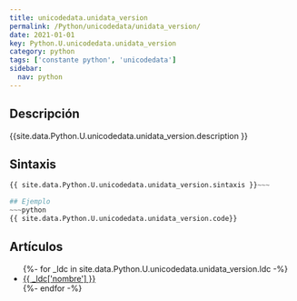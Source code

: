 ```yaml
---
title: unicodedata.unidata_version
permalink: /Python/unicodedata/unidata_version/
date: 2021-01-01
key: Python.U.unicodedata.unidata_version
category: python
tags: ['constante python', 'unicodedata']
sidebar: 
  nav: python
---
```


## Descripción
{{site.data.Python.U.unicodedata.unidata_version.description }}

## Sintaxis
~~~python
{{ site.data.Python.U.unicodedata.unidata_version.sintaxis }}~~~

## Ejemplo
~~~python
{{ site.data.Python.U.unicodedata.unidata_version.code}}
~~~

## Artículos
<ul>
{%- for _ldc in site.data.Python.U.unicodedata.unidata_version.ldc -%}
   <li>
       <a href="{{_ldc['url'] }}">{{ _ldc['nombre'] }}</a>
   </li>
{%- endfor -%}
</ul>
